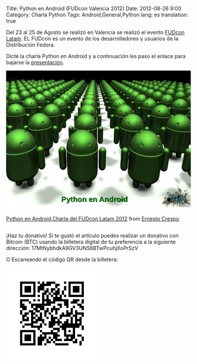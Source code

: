 Title: Python en Android (FUDcon Valencia 2012)
Date: 2012-08-26 9:00 
Category: Charla Python
Tags: Android,General,Python
lang: es
translation: true

Del 23 al 25 de Agosto se realizó en Valencia se realizó el evento [FUDcon Latam](http://fudconlatam.org/). EL FUDcon es un evento de los desarrolladores y usuarios de la Distribución Fedora.

Dicté la charla Python en Android y a continuación les paso el enlace para bajarse la [presentación](https://www.slideshare.net/ecrespo/python-en-androidcharla-del-fudcon-latam-2012).

![](./images/pythonenandroidfudconvalencia2012.jpg) 

[Python en Android,Charla del FUDcon Latam 2012](https://www.slideshare.net/ecrespo/python-en-androidcharla-del-fudcon-latam-2012) from [Ernesto Crespo](https://www.slideshare.net/ecrespo) 


##  ##
¡Haz tu donativo!
Si te gustó el artículo puedes realizar un donativo con Bitcoin (BTC)
usando la billetera digital de tu preferencia a la siguiente
dirección: 17MtNybhdkA9GV3UNS6BTwPcuhjXoPrSzV

O Escaneando el código QR desde la billetera:

![17MtNybhdkA9GV3UNS6BTwPcuhjXoPrSzV](./images/17MtNybhdkA9GV3UNS6BTwPcuhjXoPrSzV.png)